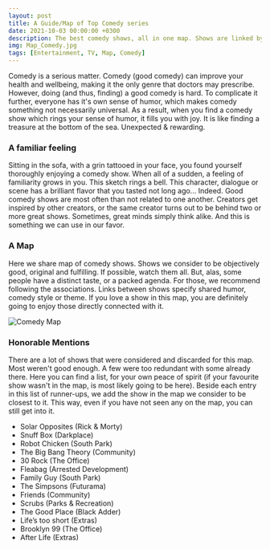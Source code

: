 ```yaml
---
layout: post
title: A Guide/Map of Top Comedy series
date: 2021-10-03 00:00:00 +0300
description: The best comedy shows, all in one map. Shows are linked by similarity and shared properties, so that you can easily find shows that you haven't seen yet which you will love.
img: Map_Comedy.jpg 
tags: [Entertainment, TV, Map, Comedy]
---
```


Comedy is a serious matter. Comedy (good comedy) can improve your health and wellbeing, making it the only genre that doctors may prescribe. However, doing (and thus, finding) a good comedy is hard. To complicate it further, everyone has it's own sense of humor, which makes comedy something not necessarily universal. As a result, when you find a comedy show which rings your sense of humor, it fills you with joy. It is like finding a treasure at the bottom of the sea. Unexpected & rewarding.


### A familiar feeling

Sitting in the sofa, with a grin tattooed in your face, you found yourself thoroughly enjoying a comedy show. When all of a sudden, a feeling of familiarity grows in you. This sketch rings a bell. This character, dialogue or scene has a brilliant flavor that you tasted not long ago... Indeed. Good comedy shows are most often than not related to one another. Creators get inspired by other creators, or the same creator turns out to be behind two or more great shows. Sometimes, great minds simply think alike. And this is something we can use in our favor.

### A Map

Here we share map of comedy shows. Shows we consider to be objectively good, original and fulfilling. If possible, watch them all. But, alas, some people have a distinct taste, or a packed agenda. For those, we recommend following the associations. Links between shows specify shared humor, comedy style or theme. If you love a show in this map, you are definitely going to enjoy those directly connected with it. 

![Comedy Map]({{site.baseurl}}/assets/img/Map_Comedy.jpg)

### Honorable Mentions

There are a lot of shows that were considered and discarded for this map. Most weren't good enough. A few were too redundant with some already there. Here you can find a list, for your own peace of spirit (if your favourite show wasn't in the map, is most likely going to be here). Beside each entry in this list of runner-ups, we add the show in the map we consider to be closest to it. This way, even if you have not seen any on the map, you can still get into it.

* Solar Opposites (Rick & Morty)
* Snuff Box (Darkplace)
* Robot Chicken (South Park)
* The Big Bang Theory (Community)
* 30 Rock (The Office)
* Fleabag (Arrested Development)
* Family Guy (South Park)
* The Simpsons (Futurama)
* Friends (Community)
* Scrubs (Parks & Recreation)
* The Good Place (Black Adder)
* Life’s too short (Extras)
* Brooklyn 99 (The Office)
* After Life (Extras)


